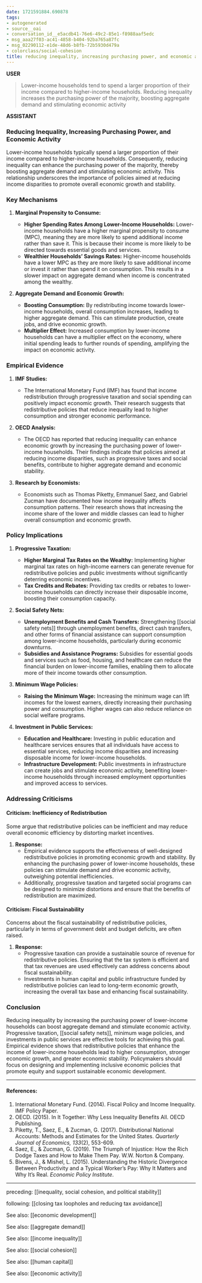 ```yaml
---
date: 1721591884.690878
tags:
- autogenerated
- source__oai
- conversation_id__e5acdb41-76e6-49c2-85e1-f8988aaf5edc
- msg_aaa27f03-ac41-4858-b404-92ba765a87fc
- msg_02290112-e1de-48d6-b8fb-72b5930d479a
- colorclass/social-cohesion
title: reducing inequality, increasing purchasing power, and economic activity
---
```


**USER**

> Lower-income households tend to spend a larger proportion of their income compared to higher-income households. Reducing inequality increases the purchasing power of the majority, boosting aggregate demand and stimulating economic activity


**ASSISTANT**

### Reducing Inequality, Increasing Purchasing Power, and Economic Activity

Lower-income households typically spend a larger proportion of their income compared to higher-income households. Consequently, reducing inequality can enhance the purchasing power of the majority, thereby boosting aggregate demand and stimulating economic activity. This relationship underscores the importance of policies aimed at reducing income disparities to promote overall economic growth and stability.

### Key Mechanisms

1. **Marginal Propensity to Consume:**
   - **Higher Spending Rates Among Lower-Income Households:** Lower-income households have a higher marginal propensity to consume (MPC), meaning they are more likely to spend additional income rather than save it. This is because their income is more likely to be directed towards essential goods and services.
   - **Wealthier Households’ Savings Rates:** Higher-income households have a lower MPC as they are more likely to save additional income or invest it rather than spend it on consumption. This results in a slower impact on aggregate demand when income is concentrated among the wealthy.

2. **Aggregate Demand and Economic Growth:**
   - **Boosting Consumption:** By redistributing income towards lower-income households, overall consumption increases, leading to higher aggregate demand. This can stimulate production, create jobs, and drive economic growth.
   - **Multiplier Effect:** Increased consumption by lower-income households can have a multiplier effect on the economy, where initial spending leads to further rounds of spending, amplifying the impact on economic activity.

### Empirical Evidence

1. **IMF Studies:**
   - The International Monetary Fund (IMF) has found that income redistribution through progressive taxation and social spending can positively impact economic growth. Their research suggests that redistributive policies that reduce inequality lead to higher consumption and stronger economic performance.

2. **OECD Analysis:**
   - The OECD has reported that reducing inequality can enhance economic growth by increasing the purchasing power of lower-income households. Their findings indicate that policies aimed at reducing income disparities, such as progressive taxes and social benefits, contribute to higher aggregate demand and economic stability.

3. **Research by Economists:**
   - Economists such as Thomas Piketty, Emmanuel Saez, and Gabriel Zucman have documented how income inequality affects consumption patterns. Their research shows that increasing the income share of the lower and middle classes can lead to higher overall consumption and economic growth.

### Policy Implications

1. **Progressive Taxation:**
   - **Higher Marginal Tax Rates on the Wealthy:** Implementing higher marginal tax rates on high-income earners can generate revenue for redistributive policies and public investments without significantly deterring economic incentives.
   - **Tax Credits and Rebates:** Providing tax credits or rebates to lower-income households can directly increase their disposable income, boosting their consumption capacity.

2. **Social Safety Nets:**
   - **Unemployment Benefits and Cash Transfers:** Strengthening [[social safety nets]] through unemployment benefits, direct cash transfers, and other forms of financial assistance can support consumption among lower-income households, particularly during economic downturns.
   - **Subsidies and Assistance Programs:** Subsidies for essential goods and services such as food, housing, and healthcare can reduce the financial burden on lower-income families, enabling them to allocate more of their income towards other consumption.

3. **Minimum Wage Policies:**
   - **Raising the Minimum Wage:** Increasing the minimum wage can lift incomes for the lowest earners, directly increasing their purchasing power and consumption. Higher wages can also reduce reliance on social welfare programs.

4. **Investment in Public Services:**
   - **Education and Healthcare:** Investing in public education and healthcare services ensures that all individuals have access to essential services, reducing income disparities and increasing disposable income for lower-income households.
   - **Infrastructure Development:** Public investments in infrastructure can create jobs and stimulate economic activity, benefiting lower-income households through increased employment opportunities and improved access to services.

### Addressing Criticisms

#### Criticism: Inefficiency of Redistribution

Some argue that redistributive policies can be inefficient and may reduce overall economic efficiency by distorting market incentives.

1. **Response:**
   - Empirical evidence supports the effectiveness of well-designed redistributive policies in promoting economic growth and stability. By enhancing the purchasing power of lower-income households, these policies can stimulate demand and drive economic activity, outweighing potential inefficiencies.
   - Additionally, progressive taxation and targeted social programs can be designed to minimize distortions and ensure that the benefits of redistribution are maximized.

#### Criticism: Fiscal Sustainability

Concerns about the fiscal sustainability of redistributive policies, particularly in terms of government debt and budget deficits, are often raised.

1. **Response:**
   - Progressive taxation can provide a sustainable source of revenue for redistributive policies. Ensuring that the tax system is efficient and that tax revenues are used effectively can address concerns about fiscal sustainability.
   - Investments in human capital and public infrastructure funded by redistributive policies can lead to long-term economic growth, increasing the overall tax base and enhancing fiscal sustainability.

### Conclusion

Reducing inequality by increasing the purchasing power of lower-income households can boost aggregate demand and stimulate economic activity. Progressive taxation, [[social safety nets]], minimum wage policies, and investments in public services are effective tools for achieving this goal. Empirical evidence shows that redistributive policies that enhance the income of lower-income households lead to higher consumption, stronger economic growth, and greater economic stability. Policymakers should focus on designing and implementing inclusive economic policies that promote equity and support sustainable economic development.

---

#### References:

1. International Monetary Fund. (2014). Fiscal Policy and Income Inequality. IMF Policy Paper.
2. OECD. (2015). In It Together: Why Less Inequality Benefits All. OECD Publishing.
3. Piketty, T., Saez, E., & Zucman, G. (2017). Distributional National Accounts: Methods and Estimates for the United States. *Quarterly Journal of Economics, 133*(2), 553-609.
4. Saez, E., & Zucman, G. (2019). The Triumph of Injustice: How the Rich Dodge Taxes and How to Make Them Pay. W.W. Norton & Company.
5. Bivens, J., & Mishel, L. (2015). Understanding the Historic Divergence Between Productivity and a Typical Worker’s Pay: Why It Matters and Why It’s Real. *Economic Policy Institute*.


---

preceding: [[inequality, social cohesion, and political stability]]  


following: [[closing tax loopholes and reducing tax avoidance]]

See also: [[economic development]]


See also: [[aggregate demand]]


See also: [[income inequality]]


See also: [[social cohesion]]


See also: [[human capital]]


See also: [[economic activity]]